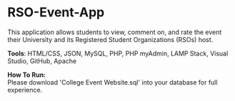 # RSO-Event-App
This application allows students to view, comment on, and rate the event their University and its Registered Student Organizations (RSOs) host.

**Tools**: HTML/CSS, JSON, MySQL, PHP, PHP myAdmin, LAMP Stack, Visual Studio, GitHub, Apache

**How To Run:**</br>
Please download 'College Event Website.sql' into your database for full experience.
